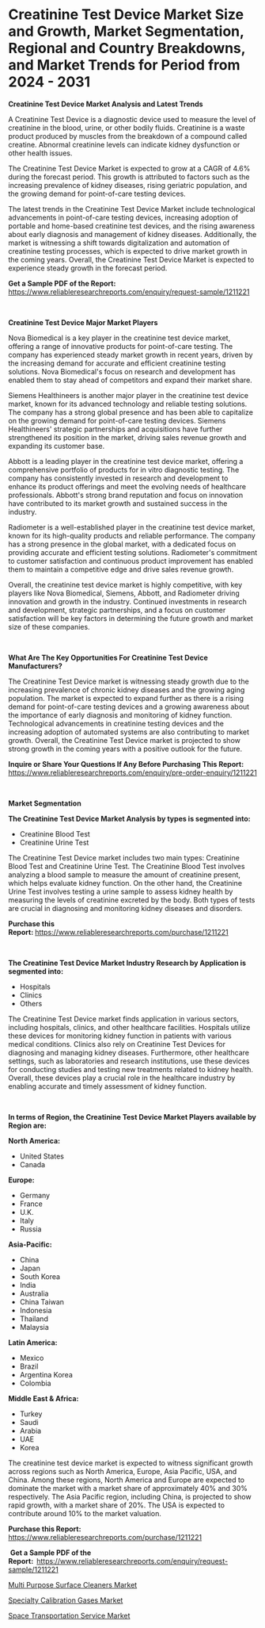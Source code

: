 <p><h1>Creatinine Test Device Market Size and Growth, Market Segmentation, Regional and Country Breakdowns, and Market Trends for Period from 2024 -  2031</h1></p><p><strong>Creatinine Test Device Market Analysis and Latest Trends</strong></p>
<p><p>A Creatinine Test Device is a diagnostic device used to measure the level of creatinine in the blood, urine, or other bodily fluids. Creatinine is a waste product produced by muscles from the breakdown of a compound called creatine. Abnormal creatinine levels can indicate kidney dysfunction or other health issues.</p><p>The Creatinine Test Device Market is expected to grow at a CAGR of 4.6% during the forecast period. This growth is attributed to factors such as the increasing prevalence of kidney diseases, rising geriatric population, and the growing demand for point-of-care testing devices.</p><p>The latest trends in the Creatinine Test Device Market include technological advancements in point-of-care testing devices, increasing adoption of portable and home-based creatinine test devices, and the rising awareness about early diagnosis and management of kidney diseases. Additionally, the market is witnessing a shift towards digitalization and automation of creatinine testing processes, which is expected to drive market growth in the coming years. Overall, the Creatinine Test Device Market is expected to experience steady growth in the forecast period.</p></p>
<p><strong>Get a Sample PDF of the Report:&nbsp;</strong> <a href="https://www.reliableresearchreports.com/enquiry/request-sample/1211221">https://www.reliableresearchreports.com/enquiry/request-sample/1211221</a></p>
<p>&nbsp;</p>
<p><strong>Creatinine Test Device Major Market Players</strong></p>
<p><p>Nova Biomedical is a key player in the creatinine test device market, offering a range of innovative products for point-of-care testing. The company has experienced steady market growth in recent years, driven by the increasing demand for accurate and efficient creatinine testing solutions. Nova Biomedical's focus on research and development has enabled them to stay ahead of competitors and expand their market share.</p><p>Siemens Healthineers is another major player in the creatinine test device market, known for its advanced technology and reliable testing solutions. The company has a strong global presence and has been able to capitalize on the growing demand for point-of-care testing devices. Siemens Healthineers' strategic partnerships and acquisitions have further strengthened its position in the market, driving sales revenue growth and expanding its customer base.</p><p>Abbott is a leading player in the creatinine test device market, offering a comprehensive portfolio of products for in vitro diagnostic testing. The company has consistently invested in research and development to enhance its product offerings and meet the evolving needs of healthcare professionals. Abbott's strong brand reputation and focus on innovation have contributed to its market growth and sustained success in the industry.</p><p>Radiometer is a well-established player in the creatinine test device market, known for its high-quality products and reliable performance. The company has a strong presence in the global market, with a dedicated focus on providing accurate and efficient testing solutions. Radiometer's commitment to customer satisfaction and continuous product improvement has enabled them to maintain a competitive edge and drive sales revenue growth.</p><p>Overall, the creatinine test device market is highly competitive, with key players like Nova Biomedical, Siemens, Abbott, and Radiometer driving innovation and growth in the industry. Continued investments in research and development, strategic partnerships, and a focus on customer satisfaction will be key factors in determining the future growth and market size of these companies.</p></p>
<p>&nbsp;</p>
<p><strong>What Are The Key Opportunities For Creatinine Test Device Manufacturers?</strong></p>
<p><p>The Creatinine Test Device market is witnessing steady growth due to the increasing prevalence of chronic kidney diseases and the growing aging population. The market is expected to expand further as there is a rising demand for point-of-care testing devices and a growing awareness about the importance of early diagnosis and monitoring of kidney function. Technological advancements in creatinine testing devices and the increasing adoption of automated systems are also contributing to market growth. Overall, the Creatinine Test Device market is projected to show strong growth in the coming years with a positive outlook for the future.</p></p>
<p><strong>Inquire or Share Your Questions If Any Before Purchasing This Report:</strong> <a href="https://www.reliableresearchreports.com/enquiry/pre-order-enquiry/1211221">https://www.reliableresearchreports.com/enquiry/pre-order-enquiry/1211221</a></p>
<p>&nbsp;</p>
<p><strong>Market Segmentation</strong></p>
<p><strong>The Creatinine Test Device Market Analysis by types is segmented into:</strong></p>
<p><ul><li>Creatinine Blood Test</li><li>Creatinine Urine Test</li></ul></p>
<p><p>The Creatinine Test Device market includes two main types: Creatinine Blood Test and Creatinine Urine Test. The Creatinine Blood Test involves analyzing a blood sample to measure the amount of creatinine present, which helps evaluate kidney function. On the other hand, the Creatinine Urine Test involves testing a urine sample to assess kidney health by measuring the levels of creatinine excreted by the body. Both types of tests are crucial in diagnosing and monitoring kidney diseases and disorders.</p></p>
<p><strong>Purchase this Report:&nbsp;</strong><a href="https://www.reliableresearchreports.com/purchase/1211221">https://www.reliableresearchreports.com/purchase/1211221</a></p>
<p>&nbsp;</p>
<p><strong>The Creatinine Test Device Market Industry Research by Application is segmented into:</strong></p>
<p><ul><li>Hospitals</li><li>Clinics</li><li>Others</li></ul></p>
<p><p>The Creatinine Test Device market finds application in various sectors, including hospitals, clinics, and other healthcare facilities. Hospitals utilize these devices for monitoring kidney function in patients with various medical conditions. Clinics also rely on Creatinine Test Devices for diagnosing and managing kidney diseases. Furthermore, other healthcare settings, such as laboratories and research institutions, use these devices for conducting studies and testing new treatments related to kidney health. Overall, these devices play a crucial role in the healthcare industry by enabling accurate and timely assessment of kidney function.</p></p>
<p>&nbsp;</p>
<p><strong>In terms of Region, the Creatinine Test Device Market Players available by Region are:</strong></p>
<p>
    <p> <strong> North America: </strong>
        <ul>
            <li>United States</li>
            <li>Canada</li>
        </ul>
        </p> 
    <p> <strong> Europe: </strong>
        <ul>
            <li>Germany</li>
            <li>France</li>
            <li>U.K.</li>
            <li>Italy</li>
            <li>Russia</li>
        </ul>
        </p> 
    <p> <strong> Asia-Pacific: </strong>
        <ul>
            <li>China</li>
            <li>Japan</li>
            <li>South Korea</li>
            <li>India</li>
            <li>Australia</li>
            <li>China Taiwan</li>
            <li>Indonesia</li>
            <li>Thailand</li>
            <li>Malaysia</li>
        </ul>
        </p> 
    <p> <strong> Latin America: </strong>
        <ul>
            <li>Mexico</li>
            <li>Brazil</li>
            <li>Argentina Korea</li>
            <li>Colombia</li>
        </ul>
        </p> 
    <p> <strong> Middle East & Africa: </strong>
        <ul>
            <li>Turkey</li>
            <li>Saudi</li>
            <li>Arabia</li>
            <li>UAE</li>
            <li>Korea</li>
        </ul>
    </p>
    </p>
<p><p>The creatinine test device market is expected to witness significant growth across regions such as North America, Europe, Asia Pacific, USA, and China. Among these regions, North America and Europe are expected to dominate the market with a market share of approximately 40% and 30% respectively. The Asia Pacific region, including China, is projected to show rapid growth, with a market share of 20%. The USA is expected to contribute around 10% to the market valuation.</p></p>
<p><strong>Purchase this Report: </strong><a href="https://www.reliableresearchreports.com/purchase/1211221">https://www.reliableresearchreports.com/purchase/1211221</a></p>
<p>&nbsp;<strong>Get a Sample PDF of the Report:&nbsp;&nbsp;</strong><a href="https://www.reliableresearchreports.com/enquiry/request-sample/1211221">https://www.reliableresearchreports.com/enquiry/request-sample/1211221</a></p>
<p><strong></strong></p>
<p><p><a href="https://medium.com/@earlernser/multi-purpose-surface-cleaners-market-size-cagr-trends-2024-2030-57669efaa3b5">Multi Purpose Surface Cleaners Market</a></p><p><a href="https://medium.com/@earlernser/specialty-calibration-gases-market-analysis-and-sze-forecasted-for-period-from-2024-to-2031-344236e2319f">Specialty Calibration Gases Market</a></p><p><a href="https://medium.com/@earlernser/space-transportation-service-market-size-market-outlook-and-market-forecast-2024-to-2031-09551d7eb147">Space Transportation Service Market</a></p></p>